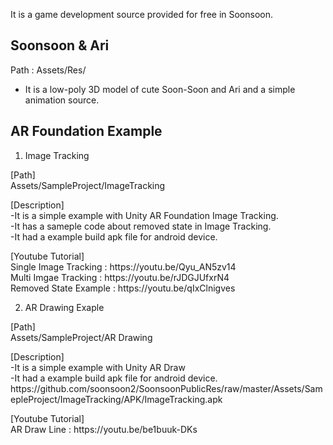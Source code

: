 It is a game development source provided for free in Soonsoon.

Soonsoon & Ari
--------------
Path : Assets/Res/
- It is a low-poly 3D model of cute Soon-Soon and Ari and a simple animation source.

AR Foundation Example
---------------------

1. Image Tracking

<p>[Path] 
<br>Assets/SampleProject/ImageTracking
<p>[Description]
<br>-It is a simple example with Unity AR Foundation Image Tracking.
<br>-It has a sameple code about removed state in Image Tracking.
<br>-It had a example build apk file for android device.
<p>[Youtube Tutorial]
<br> Single Image Tracking : https://youtu.be/Qyu_AN5zv14
<br> Multi Imgae Tracking : https://youtu.be/rJDGJUfxrN4
<br> Removed State Example : https://youtu.be/qIxClnigves


2. AR Drawing Exaple

<p>[Path] 
<br>Assets/SampleProject/AR Drawing
<p>[Description]
<br>-It is a simple example with Unity AR Draw 
<br>-It had a example build apk file for android device. 
https://github.com/soonsoon2/SoonsoonPublicRes/raw/master/Assets/SamepleProject/ImageTracking/APK/ImageTracking.apk

<p>[Youtube Tutorial]
<br> AR Draw Line : https://youtu.be/be1buuk-DKs
